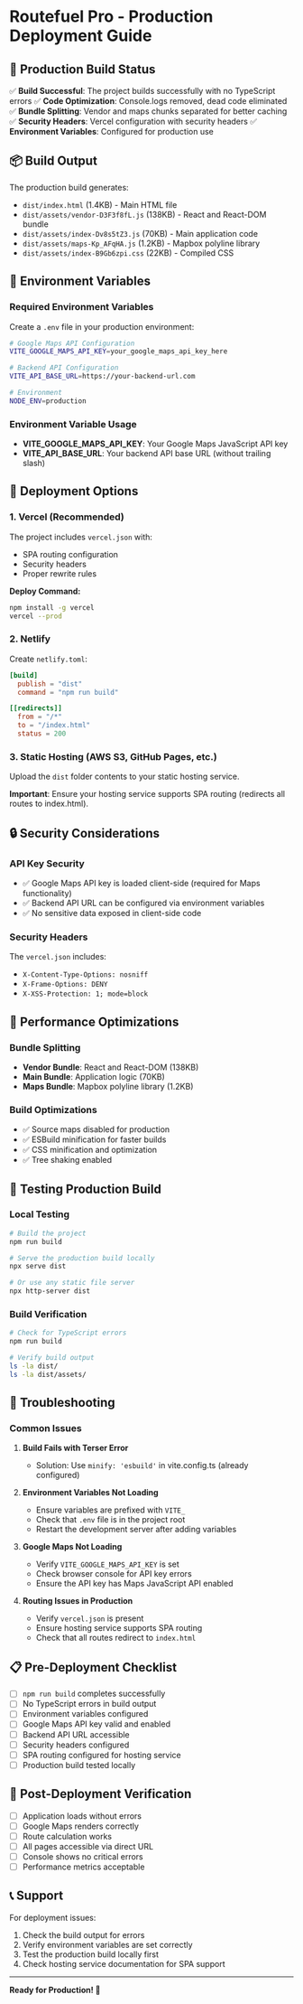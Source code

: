 # Routefuel Pro - Production Deployment Guide

## 🚀 Production Build Status

✅ **Build Successful**: The project builds successfully with no TypeScript errors
✅ **Code Optimization**: Console.logs removed, dead code eliminated
✅ **Bundle Splitting**: Vendor and maps chunks separated for better caching
✅ **Security Headers**: Vercel configuration with security headers
✅ **Environment Variables**: Configured for production use

## 📦 Build Output

The production build generates:
- `dist/index.html` (1.4KB) - Main HTML file
- `dist/assets/vendor-D3F3f8fL.js` (138KB) - React and React-DOM bundle
- `dist/assets/index-Dv8s5tZ3.js` (70KB) - Main application code
- `dist/assets/maps-Kp_AFqHA.js` (1.2KB) - Mapbox polyline library
- `dist/assets/index-B9Gb6zpi.css` (22KB) - Compiled CSS

## 🔧 Environment Variables

### Required Environment Variables

Create a `.env` file in your production environment:

```bash
# Google Maps API Configuration
VITE_GOOGLE_MAPS_API_KEY=your_google_maps_api_key_here

# Backend API Configuration
VITE_API_BASE_URL=https://your-backend-url.com

# Environment
NODE_ENV=production
```

### Environment Variable Usage

- **VITE_GOOGLE_MAPS_API_KEY**: Your Google Maps JavaScript API key
- **VITE_API_BASE_URL**: Your backend API base URL (without trailing slash)

## 🚀 Deployment Options

### 1. Vercel (Recommended)

The project includes `vercel.json` with:
- SPA routing configuration
- Security headers
- Proper rewrite rules

**Deploy Command:**
```bash
npm install -g vercel
vercel --prod
```

### 2. Netlify

Create `netlify.toml`:
```toml
[build]
  publish = "dist"
  command = "npm run build"

[[redirects]]
  from = "/*"
  to = "/index.html"
  status = 200
```

### 3. Static Hosting (AWS S3, GitHub Pages, etc.)

Upload the `dist` folder contents to your static hosting service.

**Important**: Ensure your hosting service supports SPA routing (redirects all routes to index.html).

## 🔒 Security Considerations

### API Key Security
- ✅ Google Maps API key is loaded client-side (required for Maps functionality)
- ✅ Backend API URL can be configured via environment variables
- ✅ No sensitive data exposed in client-side code

### Security Headers
The `vercel.json` includes:
- `X-Content-Type-Options: nosniff`
- `X-Frame-Options: DENY`
- `X-XSS-Protection: 1; mode=block`

## 📱 Performance Optimizations

### Bundle Splitting
- **Vendor Bundle**: React and React-DOM (138KB)
- **Main Bundle**: Application logic (70KB)
- **Maps Bundle**: Mapbox polyline library (1.2KB)

### Build Optimizations
- ✅ Source maps disabled for production
- ✅ ESBuild minification for faster builds
- ✅ CSS minification and optimization
- ✅ Tree shaking enabled

## 🧪 Testing Production Build

### Local Testing
```bash
# Build the project
npm run build

# Serve the production build locally
npx serve dist

# Or use any static file server
npx http-server dist
```

### Build Verification
```bash
# Check for TypeScript errors
npm run build

# Verify build output
ls -la dist/
ls -la dist/assets/
```

## 🐛 Troubleshooting

### Common Issues

1. **Build Fails with Terser Error**
   - Solution: Use `minify: 'esbuild'` in vite.config.ts (already configured)

2. **Environment Variables Not Loading**
   - Ensure variables are prefixed with `VITE_`
   - Check that `.env` file is in the project root
   - Restart the development server after adding variables

3. **Google Maps Not Loading**
   - Verify `VITE_GOOGLE_MAPS_API_KEY` is set
   - Check browser console for API key errors
   - Ensure the API key has Maps JavaScript API enabled

4. **Routing Issues in Production**
   - Verify `vercel.json` is present
   - Ensure hosting service supports SPA routing
   - Check that all routes redirect to `index.html`

## 📋 Pre-Deployment Checklist

- [ ] `npm run build` completes successfully
- [ ] No TypeScript errors in build output
- [ ] Environment variables configured
- [ ] Google Maps API key valid and enabled
- [ ] Backend API URL accessible
- [ ] Security headers configured
- [ ] SPA routing configured for hosting service
- [ ] Production build tested locally

## 🎯 Post-Deployment Verification

- [ ] Application loads without errors
- [ ] Google Maps renders correctly
- [ ] Route calculation works
- [ ] All pages accessible via direct URL
- [ ] Console shows no critical errors
- [ ] Performance metrics acceptable

## 📞 Support

For deployment issues:
1. Check the build output for errors
2. Verify environment variables are set correctly
3. Test the production build locally first
4. Check hosting service documentation for SPA support

---

**Ready for Production! 🚀**
